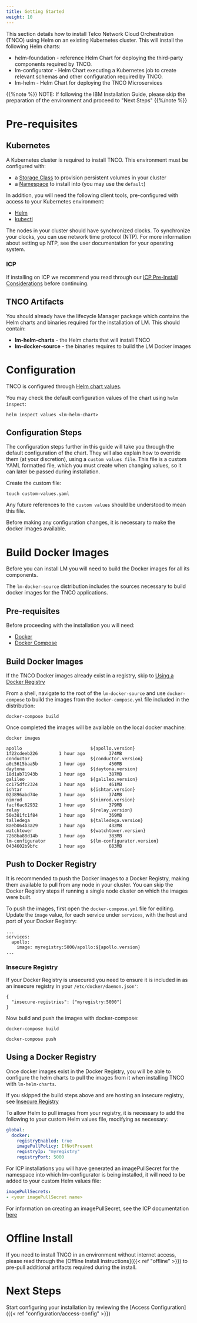 ```yaml
---
title: Getting Started
weight: 10
---
```


This section details how to install Telco Network Cloud Orchestration (TNCO) using Helm on an existing Kubernetes cluster. This will install the following Helm charts:

- helm-foundation - reference Helm Chart for deploying the third-party components required by TNCO.
- lm-configurator - Helm Chart executing a Kubernetes job to create relevant schemas and other configuration required by TNCO.
- lm-helm - Helm Chart for deploying the TNCO Microservices

{{%note %}}
NOTE: If following the IBM Installation Guide, please skip the preparation of the environment and proceed to "Next Steps"
{{%/note %}}

# Pre-requisites

## Kubernetes

A Kubernetes cluster is required to install TNCO. This environment must be configured with:

- a [Storage Class](https://kubernetes.io/docs/concepts/storage/storage-classes/) to provision persistent volumes in your cluster
- a [Namespace](https://kubernetes.io/docs/concepts/overview/working-with-objects/namespaces/) to install into (you may use the `default`)

In addition, you will need the following client tools, pre-configured with access to your Kubernetes environment:

- [Helm](https://helm.sh/)
- [kubectl](https://kubernetes.io/docs/tasks/tools/install-kubectl/)

The nodes in your cluster should have synchronized clocks. To synchronize your clocks, you can use network time protocol (NTP). For more information about setting up NTP, see the user documentation for your operating system.

### ICP

If installing on ICP we recommend you read through our [ICP Pre-Install Considerations](/reference/icp-pre-install) before continuing.

## TNCO Artifacts

You should already have the lifecycle Manager package which contains the Helm charts and binaries required for the installation of LM. This should contain:

- **lm-helm-charts** - the Helm charts that will install TNCO
- **lm-docker-source** - the binaries requires to build the LM Docker images

# Configuration

TNCO is configured through [Helm chart values](https://helm.sh/docs/using_helm/#using-helm).

You may check the default configuration values of the chart using `helm inspect`:

```
helm inspect values <lm-helm-chart>
```

## Configuration Steps

The configuration steps further in this guide will take you through the default configuration of the chart. They will also explain how to override them (at your discretion), using a `custom values file`. This file is a custom YAML formatted file, which you must create when changing values, so it can later be passed during installation.

Create the custom file:

```
touch custom-values.yaml
```

Any future references to the `custom values` should be understood to mean this file.

Before making any configuration changes, it is necessary to make the docker images available.

# Build Docker Images

Before you can install LM you will need to build the Docker images for all its components.

The `lm-docker-source` distribution includes the sources necessary to build docker images for the TNCO applications.

## Pre-requisites

Before proceeding with the installation you will need:

* [Docker](https://docs.docker.com/install/)
* [Docker Compose](https://docs.docker.com/compose/)

## Build Docker Images

If the TNCO Docker images already exist in a registry, skip to [Using a Docker Registry](#using-a-docker-registry)

From a shell, navigate to the root of the `lm-docker-source` and use `docker-compose` to build the images from the `docker-compose.yml` file included in the distribution:

```
docker-compose build
```

Once completed the images will be available on the local docker machine:

```
docker images
```
```
apollo                          ${apollo.version}            1f22cdeeb226        1 hour ago         374MB
conductor                       ${conductor.version}         a0c5615baa5b        1 hour ago         450MB
daytona                         ${daytona.version}           18d1ab71943b        1 hour ago         387MB
galileo                         ${galileo.version}           cc175dfc2324        1 hour ago         461MB
ishtar                          ${ishtar.version}            023896abd74e        1 hour ago         374MB
nimrod                          ${nimrod.version}            facf6ac62932        1 hour ago         379MB
relay                           ${relay.version}             50e381fc1f84        1 hour ago         369MB
talledega                       ${talledega.version}         8aeb064b3a29        1 hour ago         432MB
watchtower                      ${watchtower.version}        7268ba88d14b        1 hour ago         383MB
lm-configurator                 ${lm-configurator.version}   0434602b9bfc        1 hour ago         683MB
```

## Push to Docker Registry

It is recommended to push the Docker images to a Docker Registry, making them available to pull from any node in your cluster. You can skip the Docker Registry steps if running a single node cluster on which the images were built.

To push the images, first open the `docker-compose.yml` file for editing. Update the `image` value, for each service under `services`, with the host and port of your Docker Registry:

```
...
services:
  apollo:
    image: myregistry:5000/apollo:${apollo.version}
...
```

### Insecure Registry

If your Docker Registry is unsecured you need to ensure it is included in as an insecure registry in your `/etc/docker/daemon.json'`:

```
{
  "insecure-registries": ["myregistry:5000"]
}
```

Now build and push the images with docker-compose:

```
docker-compose build

docker-compose push
```

## Using a Docker Registry

Once docker images exist in the Docker Registry, you will be able to configure the helm charts to pull the images from it when installing TNCO with `lm-helm-charts`. 

If you skipped the build steps above and are hosting an insecure registry, see [Insecure Registry](#insecure-registry)

To allow Helm to pull images from your registry, it is necessary to add the following to your custom Helm values file, modifying as necessary:

```yaml
global:
  docker:
    registryEnabled: true
    imagePullPolicy: IfNotPresent
    registryIp: "myregistry"
    registryPort: 5000

```


For ICP installations you will have generated an imagePullSecret for the namespace into which lm-configurator is being installed, it will need to be added to your custom Helm values file:

```yaml
imagePullSecrets:
- <your imagePullSecret name>
```
For information on creating an imagePullSecret, see the ICP documentation [here](https://www.ibm.com/support/knowledgecenter/en/SSBS6K_3.1.2/manage_images/imagepullsecret.html)

# Offline Install

If you need to install TNCO in an environment without internet access, please read through the [Offline Install Instructions]({{< ref "offline" >}}) to pre-pull additional artifacts required during the install.


# Next Steps

Start configuring your installation by reviewing the [Access Configuration]({{< ref "configuration/access-config" >}})
